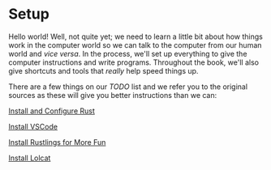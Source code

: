 # Setup
Hello world! Well, not quite yet; we need to learn a little bit about how things work in the computer world so we can talk to the computer from our human world and *vice versa*. In the process, we'll set up everything to give the computer instructions and write programs. Throughout the book, we'll also give shortcuts and tools that *really* help speed things up.

There are a few things on our *TODO* list and we refer you to the original sources as these will give you better instructions than we can:

[Install and Configure Rust](https://www.rust-lang.org/tools/install)

[Install VSCode](https://www.rust-lang.org/tools/install)

[Install Rustlings for More Fun](https://github.com/rust-lang/rustlings)

[Install Lolcat](https://asciinema.org/a/236096)

